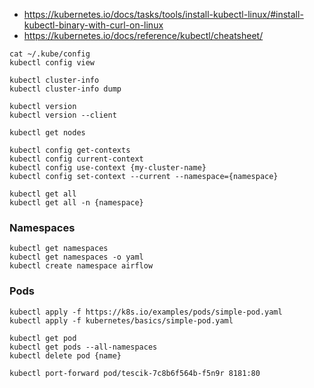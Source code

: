 

* https://kubernetes.io/docs/tasks/tools/install-kubectl-linux/#install-kubectl-binary-with-curl-on-linux
* https://kubernetes.io/docs/reference/kubectl/cheatsheet/

~~~
cat ~/.kube/config
kubectl config view

kubectl cluster-info
kubectl cluster-info dump

kubectl version
kubectl version --client

kubectl get nodes

kubectl config get-contexts
kubectl config current-context
kubectl config use-context {my-cluster-name}
kubectl config set-context --current --namespace={namespace}

kubectl get all
kubectl get all -n {namespace}
~~~

### Namespaces
~~~
kubectl get namespaces
kubectl get namespaces -o yaml
kubectl create namespace airflow
~~~

### Pods
~~~
kubectl apply -f https://k8s.io/examples/pods/simple-pod.yaml
kubectl apply -f kubernetes/basics/simple-pod.yaml

kubectl get pod
kubectl get pods --all-namespaces 
kubectl delete pod {name}

kubectl port-forward pod/tescik-7c8b6f564b-f5n9r 8181:80
~~~